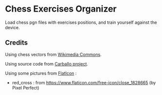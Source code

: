# Chess Exercises Organizer

Load chess pgn files with exercises positions, and train yourself against the device.

## Credits

Using chess vectors from [Wikimedia Commons](https://commons.wikimedia.org/wiki/Category:SVG_chess_pieces).

Using source code from [Carballo project](https://github.com/albertoruibal/carballo).

Using some pictures from [FlatIcon](http://www.flaticon.com) :
* red_cross : from https://www.flaticon.com/free-icon/close_1828665 (by Pixel Perfect)